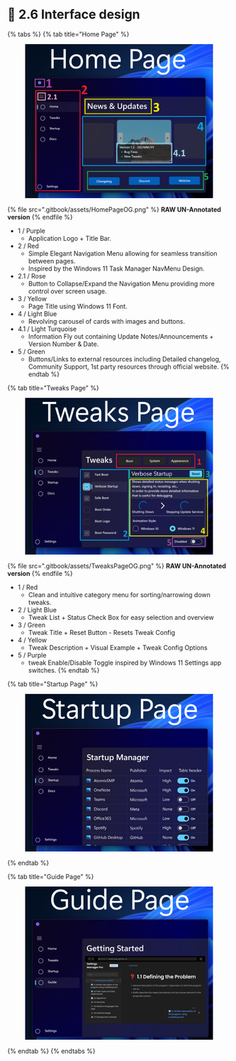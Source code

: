 # 📱 2.6 Interface design

{% tabs %}
{% tab title="Home Page" %}
<figure><img src=".gitbook/assets/HomePage.png" alt=""><figcaption></figcaption></figure>

{% file src=".gitbook/assets/HomePageOG.png" %}
**RAW UN-Annotated version**
{% endfile %}

* 1 / Purple
  * Application Logo + Title Bar.
* 2 / Red
  * Simple Elegant Navigation Menu allowing for seamless transition between pages.
  * Inspired by the Windows 11 Task Manager NavMenu Design.
* 2.1 / Rose
  * Button to Collapse/Expand the Navigation Menu providing more control over screen usage.
* 3 / Yellow
  * Page Title using Windows 11 Font.
* 4 / Light Blue
  * Revolving carousel of cards with images and buttons.&#x20;
* 4.1 / Light Turquoise&#x20;
  * Information Fly out containing Update Notes/Announcements + Version Number & Date.
* 5 / Green
  * Buttons/Links to external resources including Detailed changelog, Community Support, 1st party resources through official website.
{% endtab %}

{% tab title="Tweaks Page" %}
<figure><img src=".gitbook/assets/TweaksPage.png" alt=""><figcaption></figcaption></figure>

{% file src=".gitbook/assets/TweaksPageOG.png" %}
**RAW UN-Annotated version**
{% endfile %}

* 1 / Red
  * Clean and intuitive category menu for sorting/narrowing down tweaks.
* 2 / Light Blue
  * Tweak List + Status Check Box for easy selection and overview
* 3 / Green
  * Tweak Title + Reset Button - Resets Tweak Config
* 4 / Yellow
  * Tweak Description + Visual Example + Tweak Config Options
* 5 / Purple&#x20;
  * tweak Enable/Disable Toggle inspired by Windows 11 Settings app switches.
{% endtab %}

{% tab title="Startup Page" %}
<figure><img src=".gitbook/assets/StartupPageOG.png" alt=""><figcaption></figcaption></figure>
{% endtab %}

{% tab title="Guide Page" %}
<figure><img src=".gitbook/assets/GuidePageOG.png" alt=""><figcaption></figcaption></figure>
{% endtab %}
{% endtabs %}
